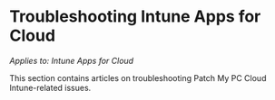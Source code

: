# Troubleshooting Intune Apps for Cloud

_Applies to: Intune Apps for Cloud_

This section contains articles on troubleshooting Patch My PC Cloud Intune-related issues.
